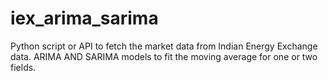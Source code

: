# iex_arima_sarima

Python script or API to fetch the market data from Indian Energy
Exchange data.
ARIMA AND SARIMA models to fit the moving average for one or two fields.
